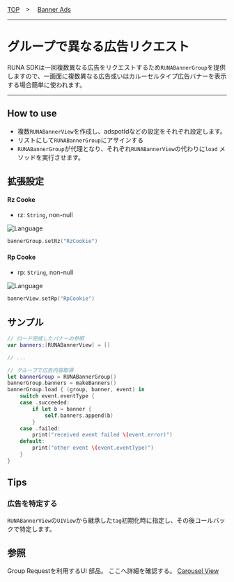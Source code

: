 [TOP](/README.md#top)　>　 [Banner Ads](../README.md)

---

# グループで異なる広告リクエスト

RUNA SDKは一回複数異なる広告をリクエストするため`RUNABannerGroup`を提供しますので、一画面に複数異なる広告或いはカルーセルタイプ広告バナーを表示する場合簡単に使われます。

---

## How to use

- 複数`RUNABannerView`を作成し、adspotIdなどの設定をそれぞれ設定します。
- リストにして`RUNABannerGroup`にアサインする
- `RUNABannerGroup`が代理となり、それぞれ`RUNABannerView`の代わりに`load` メソッドを実行させます。

## 拡張設定

#### Rz Cooke

- rz: `String`, non-null

![Language](http://img.shields.io/badge/language-Swift-red.svg?style=flat)
```Swift
bannerGroup.setRz("RzCookie")
```

#### Rp Cooke

- rp: `String`, non-null

![Language](http://img.shields.io/badge/language-Swift-red.svg?style=flat)
```Swift
bannerView.setRp("RpCookie")
```

## サンプル
```Swift
// ロード完成したバナーの参照
var banners:[RUNABannerView] = []

// ...

// グループで広告内容取得
let bannerGroup = RUNABannerGroup()
bannerGroup.banners = makeBanners()
bannerGroup.load { (group, banner, event) in
    switch event.eventType {
    case .succeeded:
        if let b = banner {
            self.banners.append(b)
        }
    case .failed:
        print("received event failed \(event.error)")
    default:
        print("other event \(event.eventType)")
    }
}
```

## Tips

### 広告を特定する
`RUNABannerView`の`UIView`から継承した`tag`初期化時に指定し、その後コールバックで特定します。

## 参照
Group Requestを利用するUI 部品。
ここへ詳細を確認する。 [Carousel View](../carousel/README.md)
